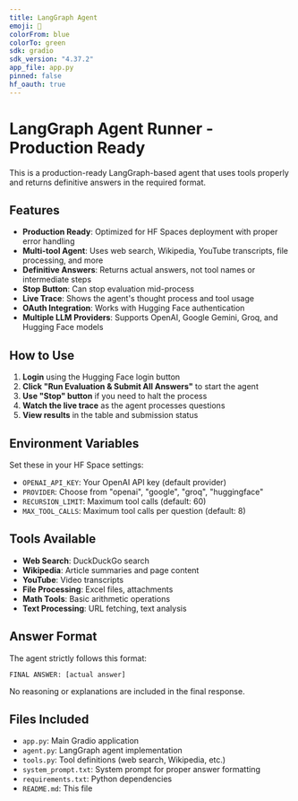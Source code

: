 ```yaml
---
title: LangGraph Agent
emoji: 🤖
colorFrom: blue
colorTo: green
sdk: gradio
sdk_version: "4.37.2"
app_file: app.py
pinned: false
hf_oauth: true
---
```


# LangGraph Agent Runner - Production Ready

This is a production-ready LangGraph-based agent that uses tools properly and returns definitive answers in the required format.

## Features

- **Production Ready**: Optimized for HF Spaces deployment with proper error handling
- **Multi-tool Agent**: Uses web search, Wikipedia, YouTube transcripts, file processing, and more
- **Definitive Answers**: Returns actual answers, not tool names or intermediate steps
- **Stop Button**: Can stop evaluation mid-process
- **Live Trace**: Shows the agent's thought process and tool usage
- **OAuth Integration**: Works with Hugging Face authentication
- **Multiple LLM Providers**: Supports OpenAI, Google Gemini, Groq, and Hugging Face models

## How to Use

1. **Login** using the Hugging Face login button
2. **Click "Run Evaluation & Submit All Answers"** to start the agent
3. **Use "Stop" button** if you need to halt the process
4. **Watch the live trace** as the agent processes questions
5. **View results** in the table and submission status

## Environment Variables

Set these in your HF Space settings:

- `OPENAI_API_KEY`: Your OpenAI API key (default provider)
- `PROVIDER`: Choose from "openai", "google", "groq", "huggingface"
- `RECURSION_LIMIT`: Maximum tool calls (default: 60)
- `MAX_TOOL_CALLS`: Maximum tool calls per question (default: 8)

## Tools Available

- **Web Search**: DuckDuckGo search
- **Wikipedia**: Article summaries and page content
- **YouTube**: Video transcripts
- **File Processing**: Excel files, attachments
- **Math Tools**: Basic arithmetic operations
- **Text Processing**: URL fetching, text analysis

## Answer Format

The agent strictly follows this format:
```
FINAL ANSWER: [actual answer]
```

No reasoning or explanations are included in the final response.

## Files Included

- `app.py`: Main Gradio application
- `agent.py`: LangGraph agent implementation
- `tools.py`: Tool definitions (web search, Wikipedia, etc.)
- `system_prompt.txt`: System prompt for proper answer formatting
- `requirements.txt`: Python dependencies
- `README.md`: This file
